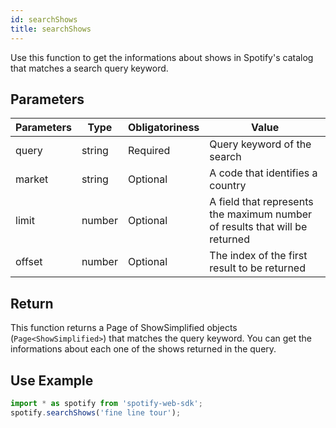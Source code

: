 ```yaml
---
id: searchShows
title: searchShows
---
```


Use this function to get the informations about shows in Spotify's catalog that matches a search query keyword.

## Parameters

Parameters | Type   | Obligatoriness | Value
-----------|--------|----------------|-------
query      | string | Required       | Query keyword of the search
market     | string | Optional       | A code that identifies a country
limit      | number | Optional       | A field that represents the maximum number of results that will be returned
offset     | number | Optional       | The index of the first result to be returned

## Return

This function returns a Page of ShowSimplified objects (`Page<ShowSimplified>`) that matches the query keyword. You can get the informations about each one of the shows returned in the query.

## Use Example

```javascript
import * as spotify from 'spotify-web-sdk';
spotify.searchShows('fine line tour');
```